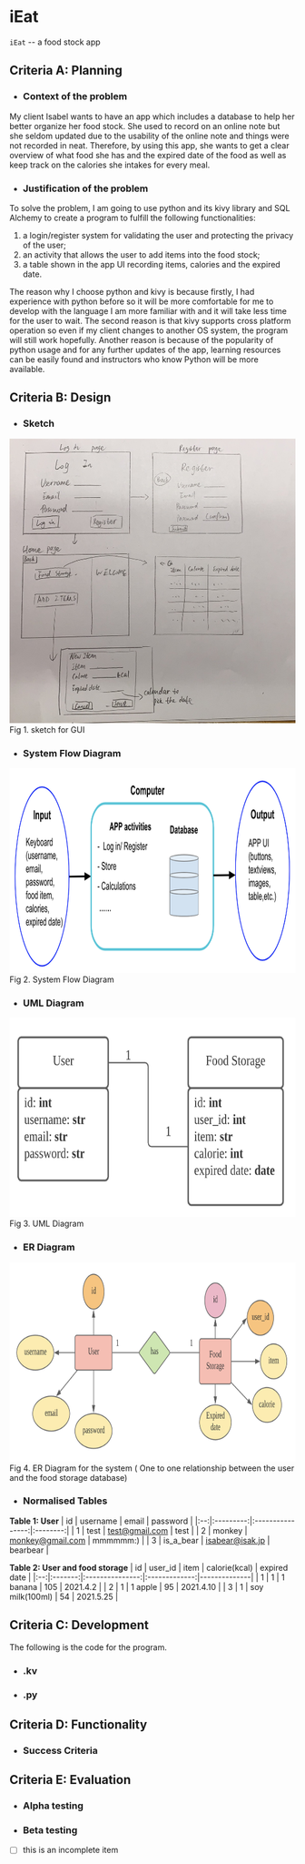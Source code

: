 # iEat

``iEat`` -- a food stock app


## Criteria A: Planning
- ### Context of the problem
My client Isabel wants to have an app which includes a database to help her better organize her food stock. She used to record on an online note but she seldom 
updated due to the usability of the online note and things were not recorded in neat. Therefore, by using this app, she wants to get a clear overview of
what food she has and the expired date of the food as well as keep track on the calories she intakes for every meal.

- ### Justification of the problem
To solve the problem, I am going to use python and its kivy library and SQL Alchemy to create a program to fulfill the following functionalities:
 1) a login/register system for validating the user and protecting the privacy of the user;
 2) an activity that allows the user to add items into the food stock;
 3) a table shown in the app UI recording items, calories and the expired date.

The reason why I choose python and kivy is because firstly, I had experience with python before so it will be more comfortable for me to develop with the language 
I am more familiar with and it will take less time for the user to wait. The second reason is that kivy supports cross platform operation so even if my client 
changes to another OS system, the program will still work hopefully. Another reason is because of the popularity of python usage and for any further updates of the 
app, learning resources can be easily found and instructors who know Python will be more available.

## Criteria B: Design

- ### Sketch
<img src = "https://github.com/cathymonkey/Unit_3/blob/main/iEat_foodStockApp/sketch.jpeg" width = "600" height = "500" >
Fig 1. sketch for GUI

- ### System Flow Diagram
<img src = "https://github.com/cathymonkey/Unit_3/blob/main/iEat_foodStockApp/t_systemFlow.png" width = "800" height = "360">
Fig 2. System Flow Diagram 

- ### UML Diagram
<img src = "https://github.com/cathymonkey/Unit_3/blob/main/iEat_foodStockApp/t_UML.png" width = "650" height = "350">
Fig 3. UML Diagram

- ### ER Diagram
<img src = "https://github.com/cathymonkey/Unit_3/blob/main/iEat_foodStockApp/t_ERdiagram.png" width = "900" height = "350">
Fig 4. ER Diagram for the system ( One to one relationship between the user and the food storage database)

- ### Normalised Tables
**Table 1: User**
| id |  username |       email      | password |
|:--:|:---------:|:----------------:|:--------:|
|  1 |    test   |  test@gmail.com  |   test   |
|  2 |   monkey  | monkey@gmail.com | mmmmmm:) |
|  3 | is_a_bear |  isabear@isak.jp | bearbear |

**Table 2: User and food storage**
| id | user_id |       item      | calorie(kcal) | expired date |
|:--:|:-------:|:---------------:|:-------------:|--------------|
|  1 |    1    |     1 banana    |      105      | 2021.4.2     |
|  2 |    1    |     1 apple     |       95      | 2021.4.10    |
|  3 |    1    | soy milk(100ml) |       54      | 2021.5.25    |


## Criteria C: Development
The following is the code for the program.

- ###  .kv
- ###  .py

## Criteria D: Functionality
- ### Success Criteria


## Criteria E: Evaluation 
- ### Alpha testing
- ### Beta testing


- [ ] this is an incomplete item



